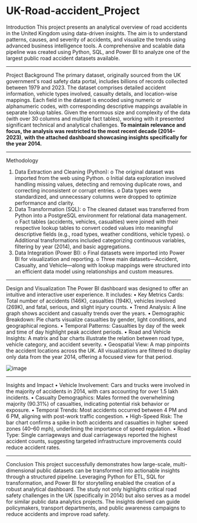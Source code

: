 # UK-Road-accident_Project

Introduction
This project presents an analytical overview of road accidents in the United Kingdom using data-driven insights. The aim is to understand patterns, causes, and severity of accidents, and visualize the trends using advanced business intelligence tools. A comprehensive and scalable data pipeline was created using Python, SQL, and Power BI to analyze one of the largest public road accident datasets available.
________________________________________
Project Background
The primary dataset, originally sourced from the UK government's road safety data portal, includes billions of records collected between 1979 and 2023. The dataset comprises detailed accident information, vehicle types involved, casualty details, and location-wise mappings. Each field in the dataset is encoded using numeric or alphanumeric codes, with corresponding descriptive mappings available in separate lookup tables.
Given the enormous size and complexity of the data (with over 30 columns and multiple fact tables), working with it presented significant technical and analytical challenges. **To maintain relevance and focus, the analysis was restricted to the most recent decade (2014–2023)**, **with the attached dashboard showcasing insights specifically for the year 2014.**
________________________________________
Methodology
1.	Data Extraction and Cleaning (Python):
o	The original dataset was imported from the web using Python.
o	Initial data exploration involved handling missing values, detecting and removing duplicate rows, and correcting inconsistent or corrupt entries.
o	Data types were standardized, and unnecessary columns were dropped to optimize performance and clarity.
2.	Data Transformation (SQL):
o	The cleaned dataset was transferred from Python into a PostgreSQL environment for relational data management.
o	Fact tables (accidents, vehicles, casualties) were joined with their respective lookup tables to convert coded values into meaningful descriptive fields (e.g., road types, weather conditions, vehicle types).
o	Additional transformations included categorizing continuous variables, filtering by year (2014), and basic aggregations.
3.	Data Integration (Power BI):
o	Final datasets were imported into Power BI for visualization and reporting.
o	Three main datasets—Accident, Casualty, and Vehicle—along with lookup mappings were structured into an efficient data model using relationships and custom measures.
________________________________________
Design and Visualization
The Power BI dashboard was designed to offer an intuitive and interactive user experience. It includes:
•	Key Metrics Cards: Total number of accidents (146K), casualties (194K), vehicles involved (269K), and fatal, serious, and slight injury counts.
•	Trend Analysis: A line graph shows accident and casualty trends over the years.
•	Demographic Breakdown: Pie charts visualize casualties by gender, light conditions, and geographical regions.
•	Temporal Patterns: Casualties by day of the week and time of day highlight peak accident periods.
•	Road and Vehicle Insights: A matrix and bar charts illustrate the relation between road type, vehicle category, and accident severity.
•	Geospatial View: A map pinpoints the accident locations across the UK.
All visualizations are filtered to display only data from the year 2014, offering a focused view for that period.


![image](https://github.com/user-attachments/assets/5c10b632-e0aa-4718-ba83-c79e5c2608a9)


________________________________________
Insights and Impact
•	Vehicle Involvement: Cars and trucks were involved in the majority of accidents in 2014, with cars accounting for over 1.5 lakh incidents.
•	Casualty Demographics: Males formed the overwhelming majority (90.31%) of casualties, indicating potential risk behavior or exposure.
•	Temporal Trends: Most accidents occurred between 4 PM and 6 PM, aligning with post-work traffic congestion.
•	High-Speed Risk: The bar chart confirms a spike in both accidents and casualties in higher speed zones (40–60 mph), underlining the importance of speed regulation.
•	Road Type: Single carriageways and dual carriageways reported the highest accident counts, suggesting targeted infrastructure improvements could reduce accident rates.
________________________________________
Conclusion
This project successfully demonstrates how large-scale, multi-dimensional public datasets can be transformed into actionable insights through a structured pipeline. Leveraging Python for ETL, SQL for transformation, and Power BI for storytelling enabled the creation of a robust analytical dashboard.
The study not only highlights critical road safety challenges in the UK (specifically in 2014) but also serves as a model for similar public data analytics projects. The insights derived can guide policymakers, transport departments, and public awareness campaigns to reduce accidents and improve road safety.

